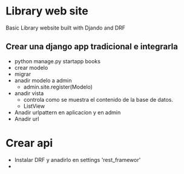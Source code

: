 # Library web site

Basic Library website built with Djando and DRF


## Crear una django app tradicional e integrarla

* python manage.py startapp books
* crear modelo
* migrar
* anadir modelo a admin
  * admin.site.register(Modelo)
* anadir vista
  * controla como se muestra el contenido de la base de datos.
  * ListView
* Anadir urlpattern en aplicacion y en admin
* Anadir url

# Crear api

* Instalar DRF y anadirlo en settings 'rest_framewor'
* 